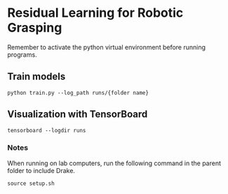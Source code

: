 # Residual Learning for Robotic Grasping
Remember to activate the python virtual environment before running programs.
## Train models
```
python train.py --log_path runs/{folder name}
```
## Visualization with TensorBoard
```
tensorboard --logdir runs
```

### Notes
When running on lab computers, run the following command in the parent folder to include Drake.
```
source setup.sh
```
